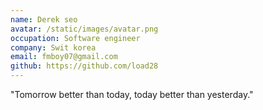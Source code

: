 ```yaml
---
name: Derek seo
avatar: /static/images/avatar.png
occupation: Software engineer
company: Swit korea
email: fmboy07@gmail.com
github: https://github.com/load28
---
```


"Tomorrow better than today, today better than yesterday."